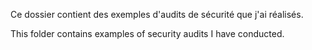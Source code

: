 Ce dossier contient des exemples d'audits de sécurité que j'ai réalisés.

This folder contains examples of security audits I have conducted.
